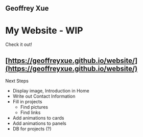 ## Geoffrey Xue
# My Website - WIP

Check it out!  

## [https://geoffreyxue.github.io/website/](https://geoffreyxue.github.io/website/)


Next Steps
- Display image, Introduction in Home
- Write out Contact Information
- Fill in projects
    - Find pictures
    - Find links
- Add animations to cards
- Add animations to panels
- DB for projects (?)